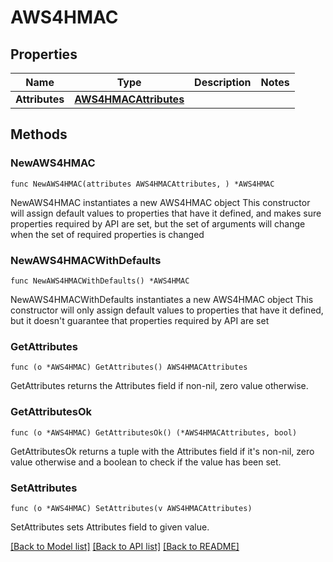 # AWS4HMAC

## Properties

Name | Type | Description | Notes
------------ | ------------- | ------------- | -------------
**Attributes** | [**AWS4HMACAttributes**](AWS4HMACAttributes.md) |  | 

## Methods

### NewAWS4HMAC

`func NewAWS4HMAC(attributes AWS4HMACAttributes, ) *AWS4HMAC`

NewAWS4HMAC instantiates a new AWS4HMAC object
This constructor will assign default values to properties that have it defined,
and makes sure properties required by API are set, but the set of arguments
will change when the set of required properties is changed

### NewAWS4HMACWithDefaults

`func NewAWS4HMACWithDefaults() *AWS4HMAC`

NewAWS4HMACWithDefaults instantiates a new AWS4HMAC object
This constructor will only assign default values to properties that have it defined,
but it doesn't guarantee that properties required by API are set

### GetAttributes

`func (o *AWS4HMAC) GetAttributes() AWS4HMACAttributes`

GetAttributes returns the Attributes field if non-nil, zero value otherwise.

### GetAttributesOk

`func (o *AWS4HMAC) GetAttributesOk() (*AWS4HMACAttributes, bool)`

GetAttributesOk returns a tuple with the Attributes field if it's non-nil, zero value otherwise
and a boolean to check if the value has been set.

### SetAttributes

`func (o *AWS4HMAC) SetAttributes(v AWS4HMACAttributes)`

SetAttributes sets Attributes field to given value.



[[Back to Model list]](../README.md#documentation-for-models) [[Back to API list]](../README.md#documentation-for-api-endpoints) [[Back to README]](../README.md)


